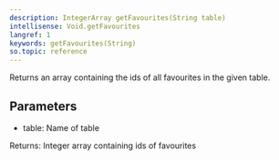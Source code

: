 ```yaml
---
description: IntegerArray getFavourites(String table)
intellisense: Void.getFavourites
langref: 1
keywords: getFavourites(String)
so.topic: reference
---
```



Returns an array containing the ids of all favourites in the given table.




## Parameters


- table: Name of table


Returns: Integer array containing ids of favourites


